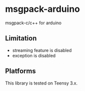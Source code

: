 # msgpack-arduino
msgpack-c/c++ for arduino

## Limitation

- streaming feature is disabled
- exception is disabled

## Platforms

This library is tested on Teensy 3.x.